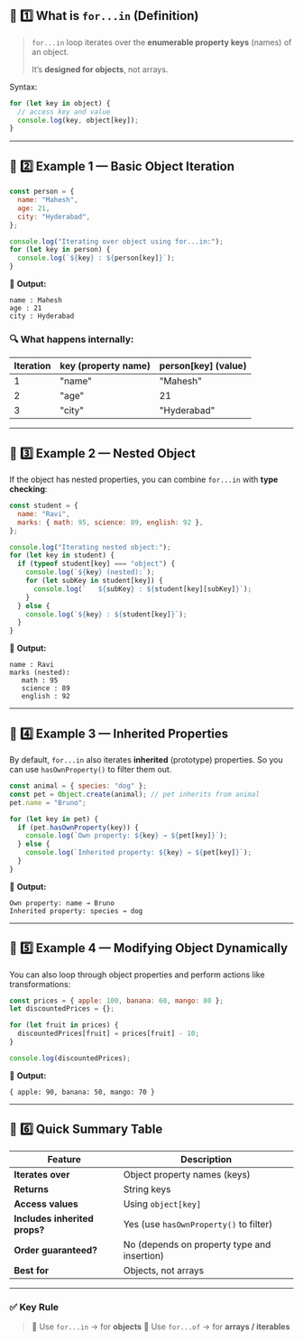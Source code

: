 ## 🧠 **1️⃣ What is `for...in` (Definition)**

> `for...in` loop iterates over the **enumerable property keys** (names) of an object.
>
> It’s **designed for objects**, not arrays.

Syntax:

```js
for (let key in object) {
  // access key and value
  console.log(key, object[key]);
}
```

---

## 🧩 **2️⃣ Example 1 — Basic Object Iteration**

```js
const person = {
  name: "Mahesh",
  age: 21,
  city: "Hyderabad",
};

console.log("Iterating over object using for...in:");
for (let key in person) {
  console.log(`${key} : ${person[key]}`);
}
```

🧾 **Output:**

```
name : Mahesh
age : 21
city : Hyderabad
```

### 🔍 What happens internally:

| Iteration | key (property name) | person[key] (value) |
| --------- | ------------------- | ------------------- |
| 1         | "name"              | "Mahesh"            |
| 2         | "age"               | 21                  |
| 3         | "city"              | "Hyderabad"         |

---

## 🧩 **3️⃣ Example 2 — Nested Object**

If the object has nested properties, you can combine `for...in` with **type checking**:

```js
const student = {
  name: "Ravi",
  marks: { math: 95, science: 89, english: 92 },
};

console.log("Iterating nested object:");
for (let key in student) {
  if (typeof student[key] === "object") {
    console.log(`${key} (nested):`);
    for (let subKey in student[key]) {
      console.log(`   ${subKey} : ${student[key][subKey]}`);
    }
  } else {
    console.log(`${key} : ${student[key]}`);
  }
}
```

🧾 **Output:**

```
name : Ravi
marks (nested):
   math : 95
   science : 89
   english : 92
```

---

## 🧩 **4️⃣ Example 3 — Inherited Properties**

By default, `for...in` also iterates **inherited** (prototype) properties.
So you can use `hasOwnProperty()` to filter them out.

```js
const animal = { species: "dog" };
const pet = Object.create(animal); // pet inherits from animal
pet.name = "Bruno";

for (let key in pet) {
  if (pet.hasOwnProperty(key)) {
    console.log(`Own property: ${key} → ${pet[key]}`);
  } else {
    console.log(`Inherited property: ${key} → ${pet[key]}`);
  }
}
```

🧾 **Output:**

```
Own property: name → Bruno
Inherited property: species → dog
```

---

## 🧩 **5️⃣ Example 4 — Modifying Object Dynamically**

You can also loop through object properties and perform actions like transformations:

```js
const prices = { apple: 100, banana: 60, mango: 80 };
let discountedPrices = {};

for (let fruit in prices) {
  discountedPrices[fruit] = prices[fruit] - 10;
}

console.log(discountedPrices);
```

🧾 **Output:**

```
{ apple: 90, banana: 50, mango: 70 }
```

---

## 🧭 **6️⃣ Quick Summary Table**

| Feature                       | Description                                 |
| ----------------------------- | ------------------------------------------- |
| **Iterates over**             | Object property names (keys)                |
| **Returns**                   | String keys                                 |
| **Access values**             | Using `object[key]`                         |
| **Includes inherited props?** | Yes (use `hasOwnProperty()` to filter)      |
| **Order guaranteed?**         | No (depends on property type and insertion) |
| **Best for**                  | Objects, not arrays                         |

---

### ✅ **Key Rule**

> 🔹 Use `for...in` → for **objects**
> 🔹 Use `for...of` → for **arrays / iterables**
